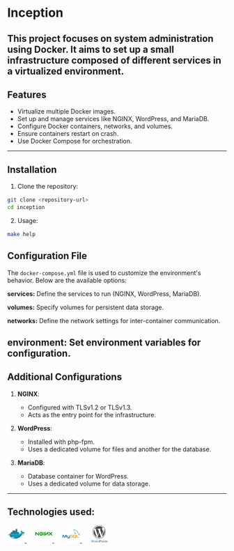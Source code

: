 # Inception

This project focuses on system administration using Docker. It aims to set up a small infrastructure composed of different services in a virtualized environment.
---

## Features
- Virtualize multiple Docker images.
- Set up and manage services like NGINX, WordPress, and MariaDB.
- Configure Docker containers, networks, and volumes.
- Ensure containers restart on crash.
- Use Docker Compose for orchestration.
---

## Installation
1. Clone the repository:

```bash
git clone <repository-url>
cd inception
```
2. Usage:
```bash
make help
```
## Configuration File

The `docker-compose.yml` file is used to customize the environment's behavior. Below are the available options:

**services:** Define the services to run (NGINX, WordPress, MariaDB).

**volumes:** Specify volumes for persistent data storage.

**networks:** Define the network settings for inter-container communication.

**environment:** Set environment variables for configuration.
---

## Additional Configurations

1. **NGINX**:
    - Configured with TLSv1.2 or TLSv1.3.
    - Acts as the entry point for the infrastructure.

2. **WordPress**:
    - Installed with php-fpm.
    - Uses a dedicated volume for files and another for the database.

3. **MariaDB**:
    - Database container for WordPress.
    - Uses a dedicated volume for data storage.
 ---
## Technologies used:
<p align="left">
  <a href="https://www.docker.com/" target="_blank" rel="noreferrer">
    <img src="https://raw.githubusercontent.com/devicons/devicon/master/icons/docker/docker-original.svg" alt="Docker" width="40" height="40"/>
  </a>
  &nbsp;&nbsp;&nbsp;&nbsp;
  <a href="https://nginx.org/" target="_blank" rel="noreferrer">
    <img src="https://raw.githubusercontent.com/devicons/devicon/master/icons/nginx/nginx-original.svg" alt="NGINX" width="40" height="40"/>
  </a>
  &nbsp;&nbsp;&nbsp;&nbsp;
  <a href="https://www.mysql.com/" target="_blank" rel="noreferrer">
    <img src="https://raw.githubusercontent.com/devicons/devicon/master/icons/mysql/mysql-original-wordmark.svg" alt="MariaDB" width="40" height="40"/>
  </a>
  &nbsp;&nbsp;&nbsp;&nbsp;
  <a href="https://wordpress.org/" target="_blank" rel="noreferrer">
    <img src="https://raw.githubusercontent.com/devicons/devicon/master/icons/wordpress/wordpress-original.svg" alt="WordPress" width="40" height="40"/>
  </a>
</p>
